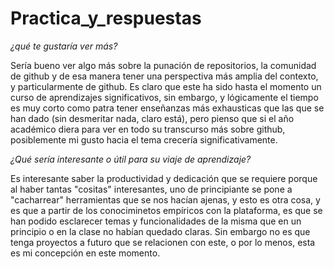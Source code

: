 # Practica_y_respuestas

*¿qué te gustaría ver más?*

Sería bueno ver algo más sobre la punación de repositorios, la comunidad de github y de esa manera tener una perspectiva más amplia del contexto, y particularmente de github. Es claro que este ha sido hasta el momento un curso de aprendizajes significativos, sin embargo, y lógicamente el tiempo es muy corto como patra tener enseñanzas más exhausticas que las que se han dado (sin desmeritar nada, claro está), pero pienso que si el año académico diera para ver en todo su transcurso más sobre github, posiblemente mi gusto hacia el tema crecería significativamente.

*¿Qué sería interesante o útil para su viaje de aprendizaje?* 

Es interesante saber la productividad y dedicación que se requiere porque al haber tantas "cositas" interesantes, uno de principiante se pone a "cacharrear" herramientas que se nos hacían ajenas, y esto es otra cosa, y es que a partir de los conociminetos empíricos con la plataforma, es que se han podido esclarecer temas y funcionalidades de la misma que en un principio o en la clase no habían quedado claras. Sin embargo no es que tenga proyectos a futuro que se relacionen con este, o por lo menos, esta es mi concepción en este momento. 
